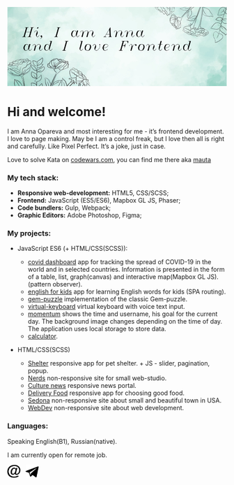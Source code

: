 

<p align="center">
    <img src="https://github.com/mauta/mauta/blob/master/banner2.jpg" width="854" " />
</p>

# Hi and welcome! 

I am Anna Opareva and most interesting for me - it’s frontend development. I love to page making. May be I am a control freak, but I love then all is right and carefully. Like Pixel Perfect. It’s a joke, just in case.

Love to solve Kata on [codewars.com](https://www.codewars.com/), you can find me there aka [mauta](https://www.codewars.com/users/mauta)


### My tech stack:

- **Responsive web-development:** HTML5, CSS/SCSS;
- **Frontend:** JavaScript (ES5/ES6), Mapbox GL JS, Phaser;
- **Code bundlers:** Gulp, Webpack;
- **Graphic Editors:** Adobe Photoshop, Figma;

### My projects:
* JavaScript ES6 (+ HTML/CSS(SCSS)):
    * [covid dashboard](https://github.com/mauta/covid-dashboard/tree/develop) app for tracking the spread of COVID-19 in the world and in selected countries. Information is presented in the form of a table, list, graph(canvas) and interactive map(Mapbox GL JS).(pattern observer).
    * [english for kids](https://github.com/mauta/english-for-kids/tree/english-for-kids) app for learning English words for kids (SPA routing).
    * [gem-puzzle](https://github.com/mauta/gem-puzzle/tree/gem-puzzle) implementation of the classic Gem-puzzle.
    * [virtual-keyboard](https://github.com/mauta/virtual-keyboard/tree/virtual-keyboard) virtual keyboard with voice text input.
    * [momentum](https://github.com/mauta/momentum) shows the time and username, his goal for the current day. The background image changes depending on the time of day. The application uses local storage to store data.
    * [calculator](https://github.com/mauta/calculator).

* HTML/CSS(SCSS)
    * [Shelter](https://github.com/mauta/shelter) responsive app for pet shelter. + JS - slider, pagination, popup.
    * [Nerds](https://mauta.github.io/nerds/) non-responsive site for small web-studio.
    * [Culture news](https://mauta.github.io/culture_news/) responsive news portal.
    * [Delivery Food](https://mauta.github.io/dilivery/) responsive app for choosing good food.   
    * [Sedona](https://mauta.github.io/sedona/) non-responsive site about small and beautiful town in USA.  
    * [WebDev](https://github.com/mauta/webdev) non-responsive site about web development.

### Languages:
Speaking English(B1), Russian(native).

I am currently open for remote job.

<p >
<a href="mailto:anna.opareva@gmail.com"><img height="30" src="https://github.com/mauta/mauta/blob/master/iconmonstr-email-12.svg"></a>&nbsp;&nbsp;
<a href="https://t.me/annamauta"><img height="30" src="https://github.com/mauta/mauta/blob/master/iconmonstr-telegram-1.svg"></a>&nbsp;&nbsp;
</p>
